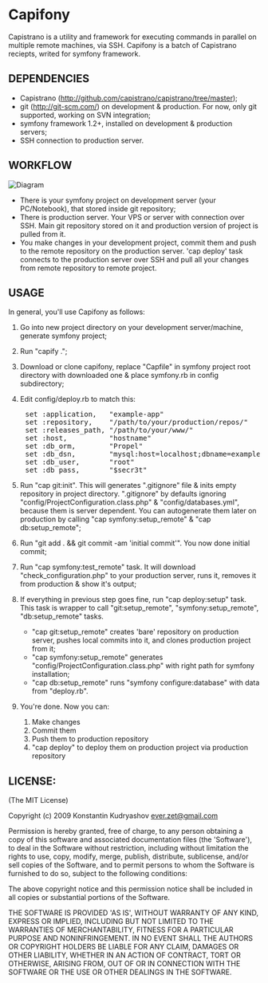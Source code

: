 # Capifony

Capistrano is a utility and framework for executing commands in parallel on multiple remote machines, via SSH.
Capifony is a batch of Capistrano reciepts, writed for symfony framework.

## DEPENDENCIES

* Capistrano (http://github.com/capistrano/capistrano/tree/master);
* git (http://git-scm.com/) on development & production. For now, only git supported, working on SVN integration;
* symfony framework 1.2+, installed on development & production servers;
* SSH connection to production server.

## WORKFLOW

![Diagram](http://everzet.com/images/capifony.png)

* There is your symfony project on development server (your PC/Notebook), that stored inside git repository;
* There is production server. Your VPS or server with connection over SSH. Main git repository stored on it and production version of project is pulled from it.
* You make changes in your development project, commit them and push to the remote repository on the production server. 'cap deploy' task connects to the production server over SSH and pull all your changes from remote repository to remote project.

## USAGE

In general, you'll use Capifony as follows:

1. Go into new project directory on your development server/machine, generate symfony project;

2. Run "capify .";

3. Download or clone capifony, replace "Capfile" in symfony project root directory with downloaded one & place symfony.rb in config subdirectory;

4. Edit config/deploy.rb to match this:
<pre>
    set :application,   "example-app"
    set :repository,    "/path/to/your/production/repos/"
    set :releases_path, "/path/to/your/www/"
    set :host,          "hostname"
    set :db_orm,        "Propel"
    set :db_dsn,        "mysql:host=localhost;dbname=example-app"
    set :db_user,       "root"
    set :db_pass,       "$secr3t"
</pre>
5. Run "cap git:init". This will generates ".gitignore" file & inits empty repository in project directory. ".gitignore" by defaults ignoring "config/ProjectConfiguration.class.php" & "config/databases.yml", because them is server dependent. You can autogenerate them later on production by calling "cap symfony:setup_remote" & "cap db:setup_remote";

6. Run "git add . && git commit -am 'initial commit'". You now done initial commit;

7. Run "cap symfony:test_remote" task. It will download "check_configuration.php" to your production server, runs it, removes it from production & show it's output;

8. If everything in previous step goes fine, run "cap deploy:setup" task. This task is wrapper to call "git:setup_remote", "symfony:setup_remote", "db:setup_remote" tasks.
    * "cap git:setup_remote" creates 'bare' repository on production server, pushes local commits into it, and clones production project from it;
    * "cap symfony:setup_remote" generates "config/ProjectConfiguration.class.php" with right path for symfony installation;
    * "cap db:setup_remote" runs "symfony configure:database" with data from "deploy.rb".

9. You're done. Now you can:
    1. Make changes
    2. Commit them
    3. Push them to production repository
    4. "cap deploy" to deploy them on production project via production repository

## LICENSE:

(The MIT License)

Copyright (c) 2009 Konstantin Kudryashov <ever.zet@gmail.com>

Permission is hereby granted, free of charge, to any person obtaining
a copy of this software and associated documentation files (the
'Software'), to deal in the Software without restriction, including
without limitation the rights to use, copy, modify, merge, publish,
distribute, sublicense, and/or sell copies of the Software, and to
permit persons to whom the Software is furnished to do so, subject to
the following conditions:

The above copyright notice and this permission notice shall be
included in all copies or substantial portions of the Software.

THE SOFTWARE IS PROVIDED 'AS IS', WITHOUT WARRANTY OF ANY KIND,
EXPRESS OR IMPLIED, INCLUDING BUT NOT LIMITED TO THE WARRANTIES OF
MERCHANTABILITY, FITNESS FOR A PARTICULAR PURPOSE AND NONINFRINGEMENT.
IN NO EVENT SHALL THE AUTHORS OR COPYRIGHT HOLDERS BE LIABLE FOR ANY
CLAIM, DAMAGES OR OTHER LIABILITY, WHETHER IN AN ACTION OF CONTRACT,
TORT OR OTHERWISE, ARISING FROM, OUT OF OR IN CONNECTION WITH THE
SOFTWARE OR THE USE OR OTHER DEALINGS IN THE SOFTWARE.
